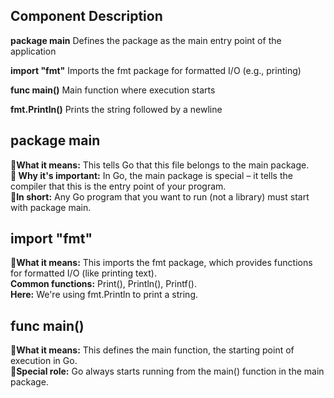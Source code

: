 ## Component	    Description
**package main**	Defines the package as the main entry point of the application

**import "fmt"**	Imports the fmt package for formatted I/O (e.g., printing)

**func main()**	Main function where execution starts

**fmt.Println()**	Prints the string followed by a newline


## package main 
**🧠What it means:** This tells Go that this file belongs to the main package.<br>
**🎯 Why it's important:** In Go, the main package is special – it tells the compiler that this is the entry point of your program.<br>
**🏁In short:** Any Go program that you want to run (not a library) must start with package main.

## import "fmt"
**🧠What it means:** This imports the fmt package, which provides functions for formatted I/O (like printing text).<br>
**Common functions:** Print(), Println(), Printf().<br>
**Here:** We're using fmt.Println to print a string.

## func main()
**🧠What it means:** This defines the main function, the starting point of execution in Go.<br>
**🎯Special role:** Go always starts running from the main() function in the main package.